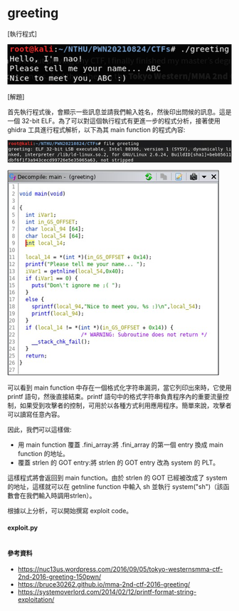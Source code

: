 # greeting

[執行程式]

![image](https://github.com/PenguinBear-cyber/The-Attack-and-Defense-of-Computer/blob/main/Practice/LAB3/image/greeting_topic.jpg)

[解題]

首先執行程式後，會顯示一些訊息並請我們輸入姓名，然後印出問候的訊息。這是一個 32-bit ELF。為了可以對這個執行程式有更進一步的程式分析，接著使用 ghidra 工具進行程式解析，以下為其 main function 的程式內容:

![image](https://github.com/PenguinBear-cyber/The-Attack-and-Defense-of-Computer/blob/main/Practice/LAB3/image/greeting_file.jpg)

![image](https://github.com/PenguinBear-cyber/The-Attack-and-Defense-of-Computer/blob/main/Practice/LAB3/image/greeting_main.jpg)

可以看到 main function 中存在一個格式化字符串漏洞，當它列印出來時，它使用 printf 語句，然後直接結束。printf 語句中的格式字符串負責程序內的重要流量控制，如果受到攻擊者的控制，可用於以各種方式利用應用程序。簡單來說，攻擊者可以讀寫任意內容。

因此，我們可以這樣做:
* 用 main function 覆蓋 .fini_array:將 .fini_array 的第一個 entry 換成 main function 的地址。
* 覆蓋 strlen 的 GOT entry:將 strlen 的 GOT entry 改為 system 的 PLT。

這樣程式將會返回到 main function。由於 strlen 的 GOT 已經被改成了 system 的地址，這樣就可以在 getnline function 中輸入 sh 並執行 system("sh")（該函數會在我們輸入時調用strlen）。

根據以上分析，可以開始撰寫 exploit code。

#### exploit.py
```

```

#### 參考資料
* https://nuc13us.wordpress.com/2016/09/05/tokyo-westernsmma-ctf-2nd-2016-greeting-150pwn/
* https://bruce30262.github.io/mma-2nd-ctf-2016-greeting/
* https://systemoverlord.com/2014/02/12/printf-format-string-exploitation/
